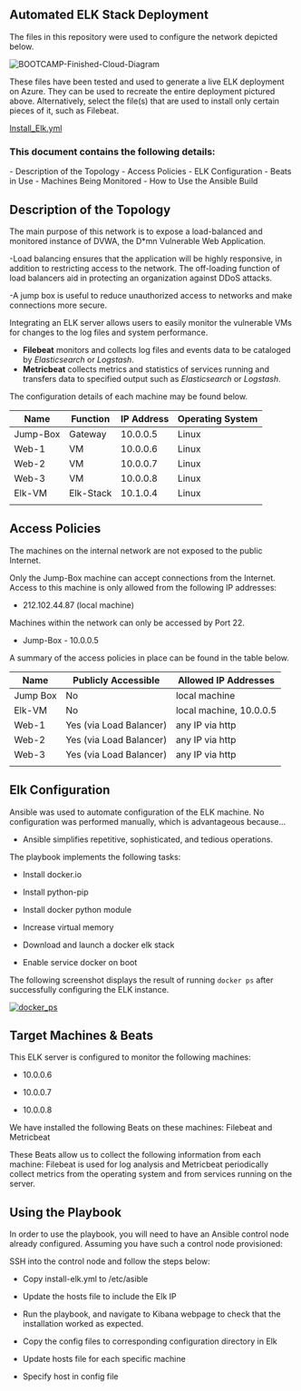 ## **Automated ELK Stack Deployment** 



The files in this repository were used to configure the network depicted below. 

![BOOTCAMP-Finished-Cloud-Diagram](https://user-images.githubusercontent.com/85771952/136270986-f3ca1f0f-200a-493e-a245-d7fa01fd4392.png)

These files have been tested and used to generate a live ELK deployment on Azure. They can be used to recreate the entire deployment pictured above. Alternatively, select the file(s) that are used to install only certain pieces of it, such as Filebeat. 

[Install_Elk.yml](https://github.com/DMDorta/X-Cybersecurity-X/blob/main/Ansible/Install_Elk.yml)

### **This document contains the following details:** 
\- Description of the Topology 
\- Access Policies 
\- ELK Configuration 
\- Beats in Use 
\- Machines Being Monitored 
\- How to Use the Ansible Build 

## **Description of the Topology** 

The main purpose of this network is to expose a load-balanced and monitored instance of DVWA, the D*mn Vulnerable Web Application. 

-Load balancing ensures that the application will be highly responsive, in addition to restricting access to the network. The off-loading function of load balancers aid in protecting an organization against DDoS attacks.  

-A jump box is useful to reduce unauthorized access to networks and make connections more secure. 

Integrating an ELK server allows users to easily monitor the vulnerable VMs for changes to the log files and system performance.

- **Filebeat**  monitors and collects log files and events data to be cataloged by *Elasticsearch* or *Logstash*.
- **Metricbeat** collects metrics and statistics of services running and transfers data to specified output such as *Elasticsearch* or *Logstash*.

The configuration details of each machine may be found below. 


| Name     | Function  | IP Address | Operating System |
| -------- | --------- | ---------- | ---------------- |
| Jump-Box | Gateway   | 10.0.0.5   | Linux            |
| Web-1    | VM        | 10.0.0.6   | Linux            |
| Web-2    | VM        | 10.0.0.7   | Linux            |
| Web-3    | VM        | 10.0.0.8   | Linux            |
| Elk-VM   | Elk-Stack | 10.1.0.4   | Linux            |
|          |           |            |                  |

## **Access Policies** 

The machines on the internal network are not exposed to the public Internet. 

Only the Jump-Box machine can accept connections from the Internet. Access to this machine is only allowed from the following IP addresses: 

- 212.102.44.87 (local machine)

Machines within the network can only be accessed by Port 22. 

- Jump-Box - 10.0.0.5

A summary of the access policies in place can be found in the table below. 

| Name     | Publicly Accessible     | Allowed IP Addresses    |
| -------- | ----------------------- | ----------------------- |
| Jump Box | No                      | local machine           |
| Elk-VM   | No                      | local machine, 10.0.0.5 |
| Web-1    | Yes (via Load Balancer) | any IP via http         |
| Web-2    | Yes (via Load Balancer) | any IP via http         |
| Web-3    | Yes (via Load Balancer) | any IP via http         |
|          |                         |                         |

## **Elk Configuration** 

Ansible was used to automate configuration of the ELK machine. No configuration was performed manually, which is advantageous because... 

- Ansible simplifies repetitive, sophisticated, and tedious operations. 

The playbook implements the following tasks: 

- Install docker.io

- Install python-pip

- Install docker python module
- Increase virtual memory

- Download and launch a docker elk stack
- Enable service docker on boot

The following screenshot displays the result of running `docker ps` after successfully configuring the ELK instance. 

[![docker_ps](https://user-images.githubusercontent.com/85771952/136271074-ffbe9dca-5493-4676-9b4a-681825cac775.png)](~/Projects/X-Cybersecurity-X/Images/docker_ps.png) 

## **Target Machines & Beats** 

This ELK server is configured to monitor the following machines: 

- 10.0.0.6

- 10.0.0.7

- 10.0.0.8

We have installed the following Beats on these machines: 
Filebeat and Metricbeat

These Beats allow us to collect the following information from each machine: 
Filebeat  is used for log analysis and Metricbeat periodically collect metrics from the operating system and from services running on the server.

## Using the Playbook 
In order to use the playbook, you will need to have an Ansible control node already configured. Assuming you have such a control node provisioned: 

SSH into the control node and follow the steps below:

- Copy install-elk.yml to /etc/asible

- Update the hosts file to include the Elk IP 

- Run the playbook, and navigate to Kibana webpage to check that the installation 	worked as expected. 

- Copy the config files to corresponding configuration directory in Elk

- Update hosts file for each specific machine

-  Specify host in config file




